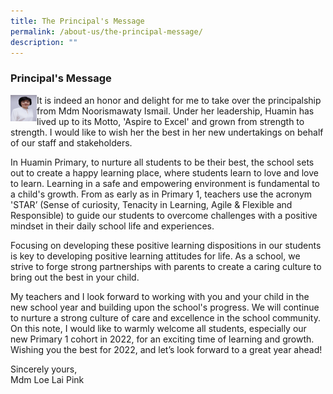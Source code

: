 ```yaml
---
title: The Principal's Message
permalink: /about-us/the-principal-message/
description: ""
---
```

### **Principal's Message**

<img src="/images/Mdmloe.png" alt="Mdm Loe" style="float:left;width:42px;height:42px;">It is indeed an honor and delight for me to take over the principalship from Mdm Noorismawaty Ismail. Under her leadership, Huamin has lived up to its Motto, 'Aspire to Excel' and grown from strength to strength. I would like to wish her the best in her new undertakings on behalf of our staff and stakeholders.

In Huamin Primary, to nurture all students to be their best, the school sets out to create a happy learning place, where students learn to love and love to learn. Learning in a safe and empowering environment is fundamental to a child's growth. From as early as in Primary 1, teachers use the acronym 'STAR’ (Sense of curiosity, Tenacity in Learning, Agile & Flexible and Responsible) to guide our students to overcome challenges with a positive mindset in their daily school life and experiences. 

Focusing on developing these positive learning dispositions in our students is key to developing positive learning attitudes for life. As a school, we strive to forge strong partnerships with parents to create a caring culture to bring out the best in your child.

My teachers and I look forward to working with you and your child in the new school year and building upon the school's progress. We will continue to nurture a strong culture of care and excellence in the school community. On this note, I would like to warmly welcome all students, especially our new Primary 1 cohort in 2022, for an exciting time of learning and growth.<br>
Wishing you the best for 2022, and let’s look forward to a great year ahead!

Sincerely yours,<br>
Mdm Loe Lai Pink